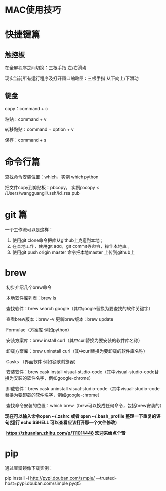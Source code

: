 # MAC使用技巧

# 快捷键篇

## 触控板

在全屏程序之间切换：三根手指 左/右滑动

现实当前所有运行程序及打开窗口缩略图：三根手指 从下向上/下滑动

## 键盘

copy：command + c

粘贴：command + v

转移黏贴：command + option + v

保存：command + s



# 命令行篇

查找命令安装位置：which，实例 which python

把文件copy到剪贴板：pbcopy， 实例pbcopy < /Users/wangguangli/.ssh/id_rsa.pub



# git 篇

一个工作流可以是这样：

1. 使用git clone命令把库从github上克隆到本地；
2. 在本地工作，使用git add，git commit等命令，操作本地库；
3. 使用git push origin master 命令把本地master 上传到github上



# brew

​        初步介绍几个brew命令



​    本地软件库列表：brew ls

​    查找软件：brew search google（其中google替换为要查找的软件关键字）

​    查看brew版本：brew -v 更新brew版本：brew update



​    Formulae（方案库 例如python）

​    安装方案库：brew install curl（其中curl替换为要安装的软件库名称）

​    卸载方案库：brew uninstall curl（其中curl替换为要卸载的软件库名称）



​    Casks  （界面软件 例如谷歌浏览器）

​    安装软件：brew cask install visual-studio-code（其中visual-studio-code替换为安装的软件名字，例如google-chrome）

​    卸载软件：brew cask uninstall visual-studio-code（其中visual-studio-code替换为要卸载的软件名字，例如google-chrome）



​    查找命令安装的位置：which brew（brew可以换成任何命令，包括brew安装的）



**现在可以输入命令open ~/.zshrc 或者 open ~/.bash_profile 整理一下重复的语句(运行 echo $SHELL 可以查看应该打开那一个文件修改)**



​    **https://zhuanlan.zhihu.com/p/111014448 欢迎来给点个赞**

# pip

通过豆瓣镜像下载实例：

pip install -i http://pypi.douban.com/simple/ --trusted-host=pypi.douban.com/simple pyqt5

